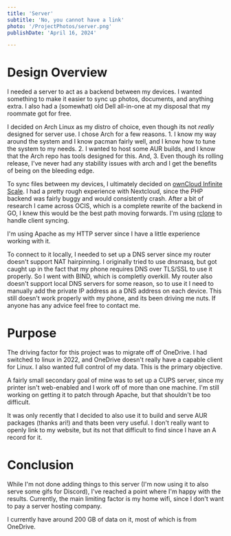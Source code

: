 ```yaml
---
title: 'Server'
subtitle: 'No, you cannot have a link'
photo: '/ProjectPhotos/server.png'
publishDate: 'April 16, 2024'

---
```


# Design Overview

I needed a server to act as a backend between my devices. I wanted something to make it easier to sync up photos, documents, and anything extra. I also had a (somewhat) old Dell all-in-one at my disposal that my roommate got for free. 

I decided on Arch Linux as my distro of choice, even though its not *really* designed for server use. I chose Arch for a few reasons. 1. I know my way around the system and I know pacman fairly well, and I know how to tune the system to my needs. 2. I wanted to host some AUR builds, and I know that the Arch repo has tools designed for this. And, 3. Even though its rolling release, I've never had any stability issues with arch and I get the benefits of being on the bleeding edge.

To sync files between my devices, I ultimately decided on [ownCloud Infinite Scale](https://owncloud.dev/ocis/). I had a pretty rough experience with Nextcloud, since the PHP backend was fairly buggy and would consistently crash. After a bit of research I came across OCIS, which is a complete rewrite of the backend in GO, I knew this would be the best path moving forwards. I'm using [rclone](https://rclone.org/) to handle client syncing.

I'm using Apache as my HTTP server since I have a little experience working with it.

To connect to it locally, I needed to set up a DNS server since my router doesn't support NAT hairpinning. I originally tried to use dnsmasq, but got caught up in the fact that my phone requires DNS over TLS/SSL to use it properly. So I went with BIND, which is completly overkill. My router also doesn't support local DNS servers for some reason, so to use it I need to manually add the private IP address as a DNS address on each device. This still doesn't work properly with my phone, and its been driving me nuts. If anyone has any advice feel free to contact me. 

# Purpose

The driving factor for this project was to migrate off of OneDrive. I had switched to linux in 2022, and OneDrive doesn't really have a capable client for Linux. I also wanted full control of my data. This is the primary objective.

A fairly small secondary goal of mine was to set up a CUPS server, since my printer isn't web-enabled and I work off of more than one machine. I'm still working on getting it to patch through Apache, but that shouldn't be too difficult.

It was only recently that I decided to also use it to build and serve AUR packages (thanks ari!) and thats been very useful. I don't really want to openly link to my website, but its not that difficult to find since I have an A record for it. 

# Conclusion

While I'm not done adding things to this server (I'm now using it to also serve some gifs for Discord), I've reached a point where I'm happy with the results. Currently, the main limiting factor is my home wifi, since I don't want to pay a server hosting company. 

I currently have around 200 GB of data on it, most of which is from OneDrive.
